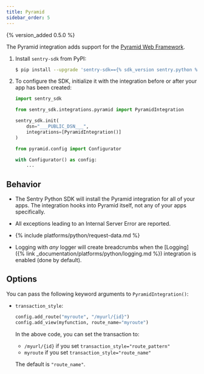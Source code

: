 ```yaml
---
title: Pyramid
sidebar_order: 5
---
```


{% version_added 0.5.0 %}

<!-- WIZARD -->
The Pyramid integration adds support for the [Pyramid Web
Framework](https://trypyramid.com/).

1. Install `sentry-sdk` from PyPI:

    ```bash
    $ pip install --upgrade 'sentry-sdk=={% sdk_version sentry.python %}'
    ```

2. To configure the SDK, initialize it with the integration before or after your app has been created:

    ```python
    import sentry_sdk

    from sentry_sdk.integrations.pyramid import PyramidIntegration

    sentry_sdk.init(
        dsn="___PUBLIC_DSN___",
        integrations=[PyramidIntegration()]
    )

    from pyramid.config import Configurator

    with Configurator() as config:
        ...
    ```

<!-- TODO-ADD-VERIFICATION-EXAMPLE -->
<!-- ENDWIZARD -->

## Behavior

* The Sentry Python SDK will install the Pyramid integration for all of your apps. The integration hooks into Pyramid itself, not any of your apps specifically.

* All exceptions leading to an Internal Server Error are reported.

* {% include platforms/python/request-data.md %}

* Logging with *any* logger will create breadcrumbs when
  the [Logging]({% link _documentation/platforms/python/logging.md %})
  integration is enabled (done by default).

## Options

You can pass the following keyword arguments to `PyramidIntegration()`:

* `transaction_style`:

  ```python
  config.add_route("myroute", "/myurl/{id}")
  config.add_view(myfunction, route_name="myroute")
  ```

  In the above code, you can set the transaction to:

  * `/myurl/{id}` if you set `transaction_style="route_pattern"`
  * `myroute` if you set `transaction_style="route_name"`

  The default is `"route_name"`.

